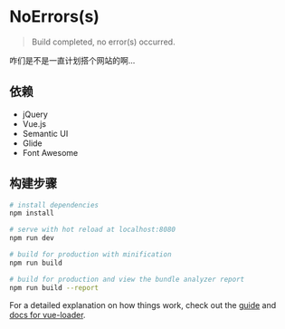 # NoErrors(s)

> Build completed, no error(s) occurred.

咋们是不是一直计划搭个网站的啊...
## 依赖
 - jQuery
 - Vue.js
 - Semantic UI
 - Glide
 - Font Awesome

## 构建步骤

``` bash
# install dependencies
npm install

# serve with hot reload at localhost:8080
npm run dev

# build for production with minification
npm run build

# build for production and view the bundle analyzer report
npm run build --report
```

For a detailed explanation on how things work, check out the [guide](http://vuejs-templates.github.io/webpack/) and [docs for vue-loader](http://vuejs.github.io/vue-loader).
